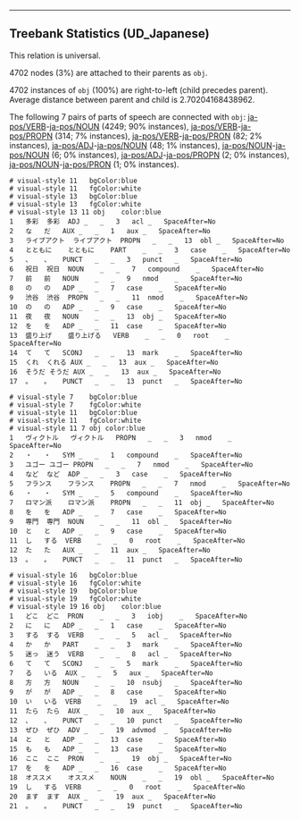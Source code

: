 

--------------------------------------------------------------------------------

## Treebank Statistics (UD_Japanese)

This relation is universal.

4702 nodes (3%) are attached to their parents as `obj`.

4702 instances of `obj` (100%) are right-to-left (child precedes parent).
Average distance between parent and child is 2.70204168438962.

The following 7 pairs of parts of speech are connected with `obj`: [ja-pos/VERB]()-[ja-pos/NOUN]() (4249; 90% instances), [ja-pos/VERB]()-[ja-pos/PROPN]() (314; 7% instances), [ja-pos/VERB]()-[ja-pos/PRON]() (82; 2% instances), [ja-pos/ADJ]()-[ja-pos/NOUN]() (48; 1% instances), [ja-pos/NOUN]()-[ja-pos/NOUN]() (6; 0% instances), [ja-pos/ADJ]()-[ja-pos/PROPN]() (2; 0% instances), [ja-pos/NOUN]()-[ja-pos/PRON]() (1; 0% instances).


~~~ conllu
# visual-style 11	bgColor:blue
# visual-style 11	fgColor:white
# visual-style 13	bgColor:blue
# visual-style 13	fgColor:white
# visual-style 13 11 obj	color:blue
1	多彩	多彩	ADJ	_	_	3	acl	_	SpaceAfter=No
2	な	だ	AUX	_	_	1	aux	_	SpaceAfter=No
3	ライブアクト	ライブアクト	PROPN	_	_	13	obl	_	SpaceAfter=No
4	とともに	とともに	PART	_	_	3	case	_	SpaceAfter=No
5	、	、	PUNCT	_	_	3	punct	_	SpaceAfter=No
6	祝日	祝日	NOUN	_	_	7	compound	_	SpaceAfter=No
7	前	前	NOUN	_	_	9	nmod	_	SpaceAfter=No
8	の	の	ADP	_	_	7	case	_	SpaceAfter=No
9	渋谷	渋谷	PROPN	_	_	11	nmod	_	SpaceAfter=No
10	の	の	ADP	_	_	9	case	_	SpaceAfter=No
11	夜	夜	NOUN	_	_	13	obj	_	SpaceAfter=No
12	を	を	ADP	_	_	11	case	_	SpaceAfter=No
13	盛り上げ	盛り上げる	VERB	_	_	0	root	_	SpaceAfter=No
14	て	て	SCONJ	_	_	13	mark	_	SpaceAfter=No
15	くれ	くれる	AUX	_	_	13	aux	_	SpaceAfter=No
16	そうだ	そうだ	AUX	_	_	13	aux	_	SpaceAfter=No
17	。	。	PUNCT	_	_	13	punct	_	SpaceAfter=No

~~~


~~~ conllu
# visual-style 7	bgColor:blue
# visual-style 7	fgColor:white
# visual-style 11	bgColor:blue
# visual-style 11	fgColor:white
# visual-style 11 7 obj	color:blue
1	ヴィクトル	ヴィクトル	PROPN	_	_	3	nmod	_	SpaceAfter=No
2	・	・	SYM	_	_	1	compound	_	SpaceAfter=No
3	ユゴー	ユゴー	PROPN	_	_	7	nmod	_	SpaceAfter=No
4	など	など	ADP	_	_	3	case	_	SpaceAfter=No
5	フランス	フランス	PROPN	_	_	7	nmod	_	SpaceAfter=No
6	・	・	SYM	_	_	5	compound	_	SpaceAfter=No
7	ロマン派	ロマン派	PROPN	_	_	11	obj	_	SpaceAfter=No
8	を	を	ADP	_	_	7	case	_	SpaceAfter=No
9	専門	専門	NOUN	_	_	11	obl	_	SpaceAfter=No
10	と	と	ADP	_	_	9	case	_	SpaceAfter=No
11	し	する	VERB	_	_	0	root	_	SpaceAfter=No
12	た	た	AUX	_	_	11	aux	_	SpaceAfter=No
13	。	。	PUNCT	_	_	11	punct	_	SpaceAfter=No

~~~


~~~ conllu
# visual-style 16	bgColor:blue
# visual-style 16	fgColor:white
# visual-style 19	bgColor:blue
# visual-style 19	fgColor:white
# visual-style 19 16 obj	color:blue
1	どこ	どこ	PRON	_	_	3	iobj	_	SpaceAfter=No
2	に	に	ADP	_	_	1	case	_	SpaceAfter=No
3	する	する	VERB	_	_	5	acl	_	SpaceAfter=No
4	か	か	PART	_	_	3	mark	_	SpaceAfter=No
5	迷っ	迷う	VERB	_	_	8	acl	_	SpaceAfter=No
6	て	て	SCONJ	_	_	5	mark	_	SpaceAfter=No
7	る	いる	AUX	_	_	5	aux	_	SpaceAfter=No
8	方	方	NOUN	_	_	10	nsubj	_	SpaceAfter=No
9	が	が	ADP	_	_	8	case	_	SpaceAfter=No
10	い	いる	VERB	_	_	19	acl	_	SpaceAfter=No
11	たら	たら	AUX	_	_	10	aux	_	SpaceAfter=No
12	、	、	PUNCT	_	_	10	punct	_	SpaceAfter=No
13	ぜひ	ぜひ	ADV	_	_	19	advmod	_	SpaceAfter=No
14	と	と	ADP	_	_	13	case	_	SpaceAfter=No
15	も	も	ADP	_	_	13	case	_	SpaceAfter=No
16	ここ	ここ	PRON	_	_	19	obj	_	SpaceAfter=No
17	を	を	ADP	_	_	16	case	_	SpaceAfter=No
18	オススメ	オススメ	NOUN	_	_	19	obl	_	SpaceAfter=No
19	し	する	VERB	_	_	0	root	_	SpaceAfter=No
20	ます	ます	AUX	_	_	19	aux	_	SpaceAfter=No
21	。	。	PUNCT	_	_	19	punct	_	SpaceAfter=No

~~~


